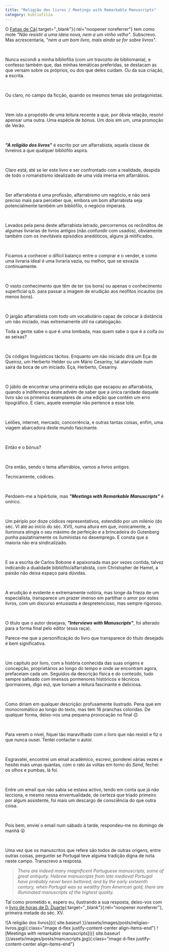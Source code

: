 ```yaml
---
title: "Religião dos livros / Meetings with Remarkable Manuscripts"
category: bibliofilia
---
```


O [Fatias de Cá](https://fatiasdeca.pt/){:target="_blank"}{:rel="noopener noreferrer"} tem como mote *"Não resistir a uma ideia nova, nem a um vinho velho"*. Subscrevo. Mas acrescentaria, *"nem a um bom livro, mais ainda se for sobre livros"*.

<br/>

Nunca escondi a minha bibliofilia (com um travozito de bibliomania), e confesso também que, das minhas temáticas preferidas, se destacam as que versam sobre os próprios, ou dos que deles cuidam. Ou da sua criação, a escrita.

<br/>

Ou claro, no campo da ficção, quando os mesmos temas são protagonistas.

<br/>

Vem isto a propósito de uma leitura recente a que, por óbvia relação, resolvi apensar uma outra. Uma espécie de bónus. Um dois em um, uma promoção de Verão.

<br/>

***"A religião dos livros"*** é escrito por um alfarrabista, aquela classe de livreiros a que qualquer bibliófilo aspira. 

<br/>

Claro está, até se ler este livro e ser confrontado com a realidade, despida de todo o romanstismo idealizado de uma vida imersa em alfarrábios.

<br/>

Ser alfarrabista é uma profissão, alfarrabismo um negócio, e não será preciso mais para perceber que, embora um bom alfarrabista seja potencialmente também um bibliófilo, o negócio imperará.

<br/>

Levados pela pena deste alfarrabista letrado, percorremos os recônditos de algumas livrarias de livros antigos (não confundir com usados), obviamente também com os inevitáveis episódios anedóticos, alguns já mitificados.

<br/>

Ficamos a conhecer o difícil balanço entre o comprar e o vender, e como uma livraria ideal é uma livraria vazia, ou melhor, que se esvazia continuamente.

<br/>

O vasto conhecimento que têm de ter (os bons) ou apenas o conhecimento superficial q.b. para passar a imagem de erudição aos neófitos incautos (os menos bons).

<br/>

O jargão alfarrabista com todo um vocabulário capaz de colocar à distância um não iniciado, mas extremamente útil na catalogação. 

Toda a gente sabe o que é uma lombada, mas quem sabe o que é a coifa ou as seixas?

<br/>

Os códigos linguísticos tácitos. Enquanto um não iniciado dirá um Eça de Queiroz, um Herberto Helder ou um Mário Cesariny, tal alarvidade num sairá da boca de um iniciado. Eça, Herberto, Cesariny.

<br/>

O júbilo de encontrar uma primeira edição que escapou ao alfarrabista, quando a indiferença deste advém de saber que a única raridade daquele livro são os primeiros examplares de uma edição que contém um erro tipográfico. E claro, aquele exemplar não pertence a esse lote.

<br/>

Leilões, internet, mercado, concorrência, e outras tantas coisas, enfim, uma viagem abarcadora deste mundo fascinante.

<br/>

Então e o bónus?

<br/>

Ora então, sendo o tema alfarrábios, vamos a livros antigos. 

Tecnicamente, códices.

<br/>

Perdoem-me a hipérbole, mas ***"Meetings with Remarkable Manuscripts"*** é onírico.

<br/>

Um périplo por doze códices representativos, estendido por um milénio (do séc. VI até ao início do séc. XVI), numa altura em que, ironicamente, a iluminura atingia o seu máximo de perfeição e a brincadeira do Gutenberg punha paulatinamente os iluministas no desemprego. E consta que a maioria não era sindicalizado.

<br/>

E se a escrita de Carlos Bobone é apaixonada mas por vezes contida, talvez indicando a dualidade bibliófilo/alfarrabista, com Christopher de Hamel, a paixão não deixa espaço para dúvidas.

<br/>

A erudição é evidente e extremamente notória, mas longe da frieza de um especialista, transparece um prazer imenso em partilhar o amor por estes livros, com um discurso entusiasta e despretencioso, mas sempre rigoroso.

<br/>

O título que o autor desejava, ***"Interviews with Manuscripts"***, foi alterado para a forma final pelo editor (essa raça).

Parece-me que a personificação do livro que transparece do título desejado é bem significativa.

<br/>

Um capítulo por livro, com a história conhecida das suas origens e concepção, proprietários ao longo do tempo e onde se encontram agora, prefaceiam cada um. Seguidos da descrição física e do conteúdo, tudo sempre salteado com imensos pormenores históricos e técnicos (pormaiores, digo eu), que tornam a leitura fascinante e deliciosa.

<br/>

Como diriam em qualquer descrição: profusamente ilustrado. Pena que em monocromático ao longo do texto, mas tem 16 pranchas coloridas. De qualquer forma, deixo-vos uma pequena provocação no final 😉

<br/>

Para verem o nível, fiquei tão maravilhado com o livro que não resisti e fiz o que nunca ousei. Tentei contactar o autor.

<br/>

Esgravatei, encontrei um email académico, escrevi, ponderei várias vezes e hesitei mais umas quantas, com o rato às voltas em torno do *Send*, fechei os olhos e pumbas, lá foi.

<br/>

Entre um email que não sabia se estava activo, tendo em conta que já não lecciona, e mesmo nessa enventualidade, de certeza que triado primeiro por algum assistente, foi mais um descargo de consciência do que outra coisa.

<br/>

Pois bem, enviei o email num sábado à tarde, respondeu-me no domingo de manhã 😮

<br/>

Uma vez que os manuscritos que refere são todos de outras origens, entre outras coisas, perguntei se Portugal teve alguma tradição digna de nota neste campo. Transcrevo a resposta.

>*There are indeed many magnificent Portuguese manuscripts, some of great antiquity. Hebrew manuscripts from late medieval Portugal have probably never been bettered; and by the early sixteenth century, when Portugal was so wealthy from American gold, there are illuminated manuscripts of the highest quality.*

Tal como prometido e, espero eu, ilustrando a sua resposta, deixo-vos com o [livro de horas de D. Duarte](https://digitarq.arquivos.pt/fileViewer/4485399df6b440878ddfff9df21560c3?isRepresentation=false&selectedFile=22330918&fileType=IMAGE){:target="_blank"}{:rel="noopener noreferrer"}, primeira metade do séc. XV.

<span class="container d-flex">
<span class="col">
	<span class="row">
		<span class="col-sm-7"> 
			<span class="row">![A religião dos livros]({{ site.baseurl }}/assets/images/posts/religiao-livros.jpg){:class="image d-flex justify-content-center align-items-end"}</span>
		</span>	
		<span class="col-sm-5"> 
			<span class="row">![Meetings with remarkable manuscripts]({{ site.baseurl }}/assets/images/posts/manuscripts.jpg){:class="image d-flex justify-content-center align-items-end"}</span>
		</span>
	</span>
</span>
</span>